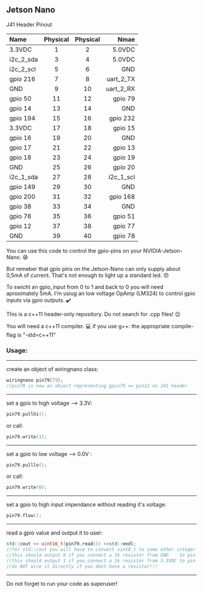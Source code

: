 
 ## Jetson Nano
 J41 Header Pinout



| Name | Physical | Physical | Nmae |
|:------------- |:-------------:|:-----:|-----:|
| 3.3VDC        | 1  | 2  | 5.0VDC |
| i2c_2_sda     | 3  | 4  | 5.0VDC |
| i2c_2_scl     | 5  | 6  | GND    |
| gpio 216      | 7  | 8  | uart_2_TX |
| GND           | 9  | 10 | uart_2_RX |
| gpio 50       | 11 | 12 | gpio 79 |
| gpio 14       | 13 | 14 | GND |
| gpio 194      | 15 | 16 | gpio 232 |
| 3.3VDC        | 17 | 18 | gpio 15 |
| gpio 16       | 19 | 20 | GND |
| gpio 17       | 21 | 22 | gpio 13 |
| gpio 18       | 23 | 24 | gpio 19 |
| GND           | 25 | 26 | gpio 20 |
| i2c_1_sda     | 27 | 28 | i2c_1_scl |
| gpio 149      | 29 | 30 | GND |
| gpio 200      | 31 | 32 | gpio 168 |
| gpio 38       | 33 | 34 | GND |
| gpio 76       | 35 | 36 | gpio 51 |
| gpio 12       | 37 | 38 | gpio 77 |
| GND           | 39 | 40 | gpio 78 |


You can use this code to control the gpio-pins on your NVIDIA-Jetson-Nano. :smile:

But remeber that gpio pins on the Jetson-Nano can only supply about 0,5mA of current. That's not enough to light up a standard led.  :disappointed:

To swicht an gpio_input from 0 to 1 and back to 0 you will need aproximately 5mA. I'm usiug an low voltage OpAmp (LM324) to control gpio inputs via gpio outputs.   :heavy_check_mark:

This is a c++11 header-only repository. Do not search for .cpp files!  :wink:

You will need a c++11 compiler. :computer:  if you use g++: the appropriate compile-flag is "-std=c++11"

### Usage:
----------

create an object of wiringnano class:

```cpp
wiringnano pin79{79};
//pin79 is now an object representing gpio79 == pin12 on J41 header
```


-------------------------------------------------------------------

set a gpio to high voltage --> 3.3V:
```cpp
pin79.pullhi();
```
or call:
```cpp
pin79.write(1);
```
---------------
set a gpio to low voltage --> 0.0V :
```cpp
pin79.pulllo();
```
or call:
```cpp
pin79.write(0);
```
---------------
set a gpio to high input impendance without reading it's voltage:
```cpp
pin79.flow();
```
-------------
read a gpio value and output it to user:
```cpp
std::cout << uint16_t(pin79.read()) <<std::endl;   
//for std::cout you will have to convert uint8_t to some other integer to prevent it from beeing interpretet as char 
//this should output 0 if you connect a 1k resistor from GND    to pin 12
//this should output 1 if you connect a 1k resistor from 3.3VDC to pin 12
//do NOT wire it directly if you dont have a resistor!!!
```
---------------------------------------------------------------------

Do not forget to run your code as superuser! 
